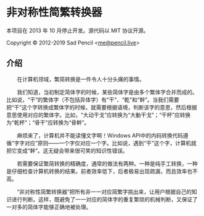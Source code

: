 # 非对称性简繁转换器

本项目在 2013 年 10 月停止开发。源代码以 MIT 协议开源。

Copyright © 2012-2019 Sad Pencil &lt;me@pencil.live&gt;

## 介绍

　　在计算机领域，繁简转换是一件令人十分头痛的事情。

　　我们知道，当初制定简体字的时候，某些简体字是由多个繁体字合并而成的。比如说，“干”的繁体字（不包括异体字）有“干”、“乾”和“幹”。当我们需要把“干”这个字转换成繁体字的时候，就需要根据语境，判断该字的意思，然后根据意思使用对应的繁体字。比如，“大动干戈”应转换为“大動干戈”；“干杯”应转换为“乾杯”；“骨干”应转换为“骨幹”。

　　麻烦来了，计算机并不能读懂文字啊！Windows API中的内码转换代码遵循“字字对应”原则——一个字仅对应一个字。比如说，遇到“干”这个字，计算机就把它变成“幹”。这无疑会带来很可笑的知识性错误。

　　若需要保证繁简转换的精确度，通常的做法有两种。一种是纯手工转换，一种是仔细检查计算机转换的结果。前者效率低下，后者极易出现疏漏，而且效率也不高。

　　“非对称性简繁转换器”把所有非一一对应简繁字挑出来，让用户根据自己的知识进行判断。这样，既避免了一一对应的简体字的重复繁琐的机械判断，又保证了一对多的简体字能够正确地被处理。
